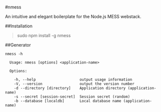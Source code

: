 #nmess

An intuitive and elegant boilerplate for the Node.js MESS webstack.

##Installation
> sudo npm install -g nmess

##Generator
```
nmess -h

  Usage: nmess [options] <application-name>

  Options:

    -h, --help                    output usage information
    -V, --version                 output the version number
    -d --directory [directory]    Application directory (application-name)
    -s --secret [session-secret]  Session secret (random)
    -b --database [localdb]       Local database name (application-name)
```
